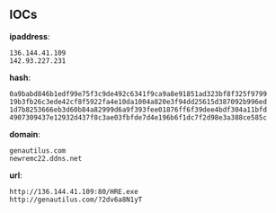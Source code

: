 
## IOCs

__ipaddress__:

```text
136.144.41.109
142.93.227.231
```
__hash__:

```text
0a9babd846b1edf99e75f3c9de492c6341f9ca9a8e91851ad323bf8f325f9799
19b3fb26c3ede42cf8f5922fa4e10da1004a820e3f94dd25615d387092b996ed
1d7b8253666eb3d60b84a82999d6a9f393fee01876ff6f39dee4bdf304a11bfd
4907309437e12932d437f8c3ae03fbfde7d4e196b6f1dc7f2d98e3a388ce585c
```
__domain__:

```text
genautilus.com
newremc22.ddns.net
```
__url__:

```text
http://136.144.41.109:80/HRE.exe
http://genautilus.com/?2dv6a8N1yT
```